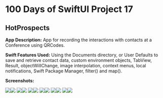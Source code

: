 # 100 Days of SwiftUI Project 17

## HotProspects

**App Description:**  App for recording the interactions with contacts at a Conference using QRCodes.

**Swift Features Used:**
Using the Documents directory, or User Defaults to save and retrieve contact data, custom environment objects, TabView, Result, objectWillChange, image interpolation, context menus, local notifications, Swift Package Manager, filter() and map().

**Screenshots:**

![](./ScreenShots/100D_P17_01.png)![](./ScreenShots/100D_P17_02.png)
![](./ScreenShots/100D_P17_03.png)![](./ScreenShots/100D_P17_04.png)
![](./ScreenShots/100D_P17_05.png)![](./ScreenShots/100D_P17_06.png)
![](./ScreenShots/100D_P17_07.png)![](./ScreenShots/100D_P17_08.png)
![](./ScreenShots/100D_P17_09.png)![](./ScreenShots/100D_P17_10.png)
![](./ScreenShots/100D_P17_11.png)![](./ScreenShots/100D_P17_12.png)